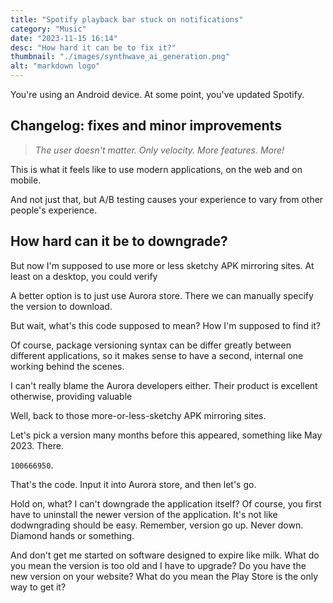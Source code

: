 ```yaml
---
title: "Spotify playback bar stuck on notifications"
category: "Music"
date: "2023-11-15 16:14"
desc: "How hard it can be to fix it?"
thumbnail: "./images/synthwave_ai_generation.png"
alt: "markdown logo"
---
```


You're using an Android device. At some point, you've updated Spotify.

## Changelog: fixes and minor improvements

> *The user doesn't matter. Only velocity. More features. More!*

This is what it feels like to use modern applications, on the web and on mobile.

And not just that, but A/B testing causes your experience to vary from other people's experience.

## How hard can it be to downgrade?

But now I'm supposed to use more or less sketchy APK mirroring sites. At least on a desktop, you could verify 

A better option is to just use Aurora store. There we can manually specify the version to download.

But wait, what's this code supposed to mean? How I'm supposed to find it?

Of course, package versioning syntax can be differ greatly between different applications, so it makes sense to have a second, internal one working behind the scenes.

I can't really blame the Aurora developers either. Their product is excellent otherwise, providing valuable 

Well, back to those more-or-less-sketchy APK mirroring sites.

Let's pick a version many months before this appeared, something like May 2023. There.

`100666950`. 

That's the code. Input it into Aurora store, and then let's go.

Hold on, what? I can't downgrade the application itself? Of course, you first have to uninstall the newer version of the application. It's not like dodwngrading should be easy. Remember, version go up. Never down. Diamond hands or something.

And don't get me started on software designed to expire like milk. What do you mean the version is too old and I have to upgrade? Do you have the new version on your website? What do you mean the Play Store is the only way to get it?
